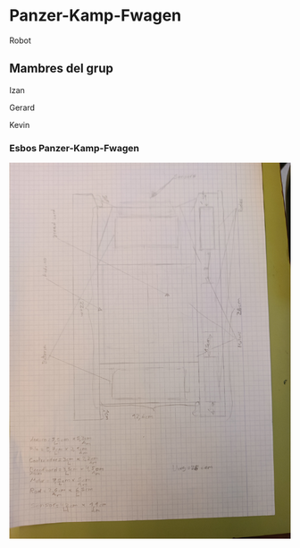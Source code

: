# Panzer-Kamp-Fwagen
 
 Robot

## Mambres del grup

 Izan
 
 Gerard
 
 Kevin

 ### Esbos Panzer-Kamp-Fwagen

![Esbos](IMG_20231122_130634.jpg "Panzer-Kamp-Fwagen Esbos")



